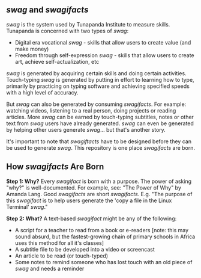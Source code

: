 ## _swag_ and _swagifacts_

_swag_ is the system used by Tunapanda Institute to measure skills. Tunapanda is concerned with two types of _swag_:
* Digital era vocational _swag_ - skills that allow users to create value (and make money)
* Freedom through self-expression _swag_ - skills that allow users to create art, achieve self-actualization, etc

_swag_ is generated by acquiring certain skills and doing certain activities. Touch-typing _swag_ is generated by putting in effort to learning how to type, primarily by practicing on typing software and achieving specified speeds with a high level of accuracy.

But _swag_ can also be generated by consuming _swagifacts_. For example: watching videos, listening to a real person, doing projects or reading articles. More _swag_ can be earned by touch-typing subtitles, notes or other text from _swag_ users have already generated. _swag_ can even be generated by helping other users generate _swag_... but that's another story. 

It's important to note that _swagiftacts_ have to be designed before they can be used to generate _swag_. This repository is one place _swagifacts_ are born.

## How _swagifacts_ Are Born

**Step 1: Why?** Every _swagifact_ is born with a purpose. The power of asking "why?" is well-documented. For example, see: "The Power of Why" by Amanda Lang. Good _swagifacts_ are short _swagifacts_. E.g. "The purpose of this _swagifact_ is to help users generate the 'copy a file in the Linux Terminal' _swag_."

**Step 2: What?** A text-based _swagifact_ might be any of the following:
* A script for a teacher to read from a book or e-readers [note: this may sound absurd, but the fastest-growing chain of primary schools in Africa uses this method for all it's classes]
* A subtitle file to be developed into a video or screencast
* An article to be read (or touch-typed)
* Some notes to remind someone who has lost touch with an old piece of _swag_ and needs a reminder


